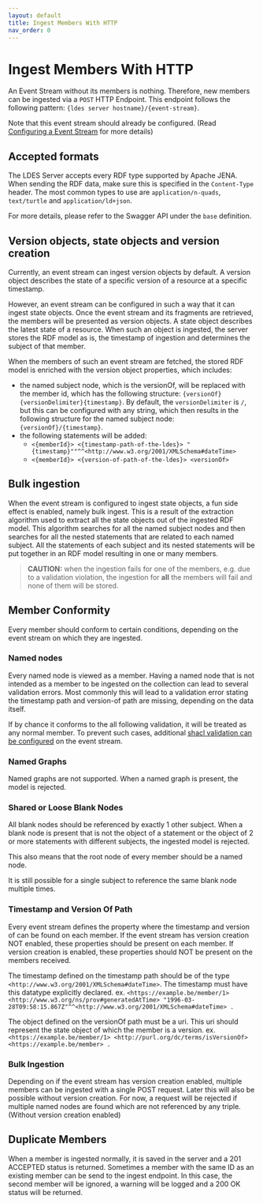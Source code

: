 ```yaml
---
layout: default
title: Ingest Members With HTTP
nav_order: 0
---
```


# Ingest Members With HTTP

An Event Stream without its members is nothing. Therefore, new members can be ingested via
a `POST` HTTP Endpoint. This endpoint follows the following pattern:
`{ldes server hostname}/{event-stream}`.

Note that this event stream should already be configured.
(Read [Configuring a Event Stream](../configuration/event-stream) for more details)

## Accepted formats

The LDES Server accepts every RDF type supported by Apache JENA.
When sending the RDF data, make sure this is specified in the `Content-Type` header.
The most common types to use are `application/n-quads`, `text/turtle` and `application/ld+json`.

For more details, please refer to the Swagger API under the `base` definition.

## Version objects, state objects and version creation

Currently, an event stream can ingest version objects by default. A version object describes the state of a specific
version of a resource at a specific timestamp.

However, an event stream can be configured in such a way that it can ingest state objects. Once the event stream and
its fragments are retrieved, the members will be presented as version objects. A state object describes the latest state
of a resource. When such an object is ingested, the server stores the RDF model as is, the timestamp of ingestion and
determines the subject of that member.

When the members of such an event stream are fetched, the stored RDF model is enriched with the version object
properties,
which includes:

- the named subject node, which is the versionOf, will be replaced with the member id, which has the following
  structure: `{versionOf}{versionDelimiter}{timestamp}`. By default, the `versionDelimiter` is `/`, but this can be
  configured with any string, which then results in the following structure for the named subject node:
  `{versionOf}/{timestamp}`.
- the following statements will be added:
    * `<{memberId}> <{timestamp-path-of-the-ldes}> "{timestamp}""^^<http://www.w3.org/2001/XMLSchema#dateTime>`
    * `<{memberId}> <{version-of-path-of-the-ldes}> <versionOf>`

## Bulk ingestion

When the event stream is configured to ingest state objects, a fun side effect is enabled, namely bulk ingest. This is a
result of the extraction algorithm used to extract all the state objects out of the ingested RDF model. This algorithm
searches for all the named subject nodes and then searches for all the nested statements that are related to each named
subject. All the statements of each subject and its nested statements will be put together in an RDF model resulting in
one or many members.

> **CAUTION:** when the ingestion fails for one of the members, e.g. due to a validation violation,
> the ingestion for **all** the members will fail and none of them will be stored.

## Member Conformity

Every member should conform to certain conditions, depending on the event stream on which they are ingested.

### Named nodes

Every named node is viewed as a member.
Having a named node that is not intended as a member to be ingested on the collection can lead to several validation
errors.
Most commonly this will lead to a validation error stating the timestamp path and version-of path are missing, depending
on the data itself.

If by chance it conforms to the all following validation, it will be treated as any normal member.
To prevent such cases,
additional [shacl validation can be configured](../configuration/event-stream#configuring-a-shacl-shape) on the event
stream.

### Named Graphs

Named graphs are not supported.
When a named graph is present, the model is rejected.

### Shared or Loose Blank Nodes

All blank nodes should be referenced by exactly 1 other subject.
When a blank node is present that is not the object of a statement or the object of 2 or more statements with different
subjects, the ingested model is rejected.

This also means that the root node of every member should be a named node.

It is still possible for a single subject to reference the same blank node multiple times.

### Timestamp and Version Of Path

Every event stream defines the property where the timestamp and version of can be found on each member.
If the event stream has version creation NOT enabled, these properties should be present on each member.
If version creation is enabled, these properties should NOT be present on the members received.

The timestamp defined on the timestamp path should be of the type `<http://www.w3.org/2001/XMLSchema#dateTime>`.
The timestamp must have this datatype explicitly declared.
ex.
`<https://example.be/member/1> <http://www.w3.org/ns/prov#generatedAtTime> "1996-03-28T09:58:15.867Z"^^<http://www.w3.org/2001/XMLSchema#dateTime> .`

The object defined on the versionOf path must be a uri. This uri should represent the state object of which the member
is a version.
ex. `<https://example.be/member/1> <http://purl.org/dc/terms/isVersionOf> <https://example.be/member> .`

### Bulk Ingestion

Depending on if the event stream has version creation enabled, multiple members can be ingested with a single POST
request.
Later this will also be possible without version creation.
For now, a request will be rejected if multiple named nodes are found which are not referenced by any triple. (Without
version creation enabled)

## Duplicate Members

When a member is ingested normally, it is saved in the server and a 201 ACCEPTED status is returned.
Sometimes a member with the same ID as an existing member can be send to the ingest endpoint.
In this case, the second member will be ignored, a warning will be logged and a 200 OK status will be returned.